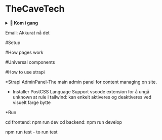 # TheCaveTech

<details>
  <summary><strong>🚀 Kom i gang</strong></summary>

<details>
<summary><strong>
🔐 1.Oppsett av OAuth / 3rd-party SSO providere </br> 
**For testing:**
</strong></summary>|||

#### ✅ Google

1. Gå til: [https://console.cloud.google.com/welcome](https://console.cloud.google.com/welcome)  
   Klikk på **Select a project** og opprett et nytt prosjekt.

2. Gå til: [https://console.cloud.google.com/apis/credentials](https://console.cloud.google.com/apis/credentials)  
   Klikk på **Create credentials** → Velg **OAuth client ID**

   - **Application type:** Web Application  
   - **Navn:** Valgfritt navn for klienten  
   - **Authorized redirect URIs (for testing):**
     - `http://localhost:3000/api/auth/callback/google`
     - `http://localhost:1337/api/connect/google/callback`

3. Gå til: [https://console.cloud.google.com/auth/branding](https://console.cloud.google.com/auth/branding)  
   Her kan du konfigurere samtykkesiden (**OAuth consent screen**).  
   Følgende er **ikke nødvendig for testing**, men **kreves ved deployment**:

   - Applikasjonsnavn  
   - Brukerstøtte-e-post  
   - Applikasjonslogo (valgfritt)  
   - Personvernerklæring og bruksvilkår  
   - Autoriserte domener som:
     - `https://www.thecavetech.org`
     - Domenenavn brukt i redirect URIs

---

#### ✅ Facebook

1. Gå til: [https://developers.facebook.com/](https://developers.facebook.com/)  
   Opprett en ny app for OAuth.

2. Følg guiden:  
   [Learning Strapi Authentication Flows with the Facebook Provider](https://strapi.io/blog/learning-strapi-authentication-flows-with-the-facebook-provider)

3. **Testing lokalt med Ngrok:**  
   - Kjør `ngrok http 3000` for å generere en offentlig URL.  
   - Bruk denne som redirect URI i Facebook Developer Portal, f.eks:  
     `https://abc123.ngrok.io/api/auth/callback/facebook`  
   - Ved deployment, bytt ut med produksjons-URL:  
     `https://dittdomene.no/api/auth/callback/facebook`

---

#### ⚠️ Microsoft

- **Ikke testet**, da det krever bankkort for prøveperiode.  
- Koden er implementert **universelt** og bør fungere med Microsoft og andre providere som Google og Facebook.

---

### ⚙️ Konfigurasjon i Strapi

1. Gå til **Strapi Admin Panel**
2. Gå til **Innstillinger**
3. Under **Users & Permissions Plugin**, velg **Providers**
4. Velg ønsket OAuth-provider
5. Fyll inn:
   - **Client ID** og **Client Secret** fra tidligere steg (Google/Facebook)
6. Legg til følgende redirect URLs:

   - Google: `http://localhost:3000/api/auth/callback/google`  
   - Facebook: `http://localhost:3000/api/auth/callback/facebook`

7. For Microsoft: Redirect URL genereres automatisk i Strapi

<details>
  <summary><strong>🖼️ Vis bilde</strong></summary>

  ![Skjermbilde](/ImagesForReadme/StrapiAddOauth.png)

  > 🔄 Husk å oppdatere **Authorized redirect URIs** når applikasjonen deployes, slik at de peker til riktig produksjons-URL.

</details>
</details>


<details>
<summary><strong>
🔐 1.Oppsett av Sendgrid </br> 
**For testing:**
</strong></summary>
1. Enable emain on strapi adminpanel
Settings --> Users & persmissons Plugin --> Providers --> Email --> Enable > True -->Save

2. Logg/registrer inn i https://app.sendgrid.com/
3. Create new sender
4. Verifiser email
5. Gå i setting api og lag nøkkel
3. Etter oppsettet i nettsiden lagre api nøkkel i 
.env i 
   SENDGRID_API_KEY=
   Skal være samme som ble skrevet når det ble opprettet det i punkt 3
   DEFAULT_FROM_EMAIL=
   DEFAULT_REPLY_TO_EMAIL=

#SendGrid:Unauthorised Error issue while using SendGrid Email API
https://help.twilio.com/articles/10284917001627
</details>




</details>





Email:
Akkurat nå det 


#Setup


#How pages work


#Universal components

#How to use strapi









\*Strapi AdminPanel-The main admin panel for content managing on site.

- Installer PostCSS Language Support vscode extension for å ungå unknown at rule i tailwind: kan enkelt aktiveres og deaktiveres ved visuelt farge bytte

\*Run

cd frontend: npm run dev
cd backend: npm run develop

npm run test - to run test




